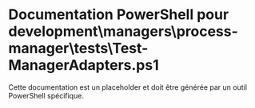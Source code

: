 # Documentation PowerShell pour development\managers\process-manager\tests\Test-ManagerAdapters.ps1

Cette documentation est un placeholder et doit être générée par un outil PowerShell spécifique.
